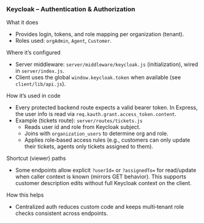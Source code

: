 ### Keycloak – Authentication & Authorization

What it does
- Provides login, tokens, and role mapping per organization (tenant).
- Roles used: `orgAdmin`, `Agent`, `Customer`.

Where it’s configured
- Server middleware: `server/middleware/keycloak.js` (initialization), wired in `server/index.js`.
- Client uses the global `window.keycloak.token` when available (see `client/lib/api.js`).

How it’s used in code
- Every protected backend route expects a valid bearer token. In Express, the user info is read via `req.kauth.grant.access_token.content`.
- Example (tickets route): `server/routes/tickets.js`
  - Reads user id and role from Keycloak subject.
  - Joins with `organization_users` to determine org and role.
  - Applies role‑based access rules (e.g., customers can only update their tickets, agents only tickets assigned to them).

Shortcut (viewer) paths
- Some endpoints allow explicit `?userId=` or `?assignedTo=` for read/update when caller context is known (mirrors GET behavior). This supports customer description edits without full Keycloak context on the client.

How this helps
- Centralized auth reduces custom code and keeps multi‑tenant role checks consistent across endpoints.


